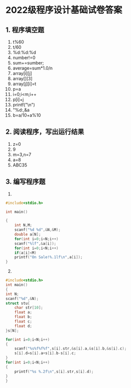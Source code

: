 # 2022级程序设计基础试卷答案

## 1. 程序填空题

1. t%60
2. t/60
3. %d:%d:%d
4. number!=0
5. sum+=sumber;
6. average=sum*1.0/n
7. array[i][j]
8. array[][3]
9. array[j][i]=t
10. p=a
11. i=0;i<m;i++
12. p[i]+j
13. printf("\n")
14. "%d:,&a
15. b=a/10+a%10

## 2. 阅读程序，写出运行结果

1. z=0
2. 9
3. m=3,n=7
4. a=8
5. ABC35
   
## 3. 编写程序题

1. 
```c
#include<stdio.h>

int main()

{
    int N,M;
    scanf("%d %d",&N,&M);
    double a[N];
    for(int i=0;i<N;i++)
    scanf("%lf",&a[i]);
    for(int i=0;i<N;i++)
    if(a[i]<M)
    printf("On Sale!%.1lf\n",a[i]);
}
```
2. 
```c
#include<stdio.h>
int main() 
{
int N;
scanf("%d",&N);
struct stu{
    char str[10];
    float a;
    float b;
    float c;
    float d;
}s[N];

for(int i=0;i<N;i++)
{
    scanf("%s%f%f%f",s[i].str,&s[i].a,&s[i].b,&s[i].c);
    s[i].d=s[i].a+s[i].b-s[i].c;
}
for(int i=0;i<N;i++)
{
    printf("%s %.2f\n",s[i].str,s[i].d);
}
}

```


